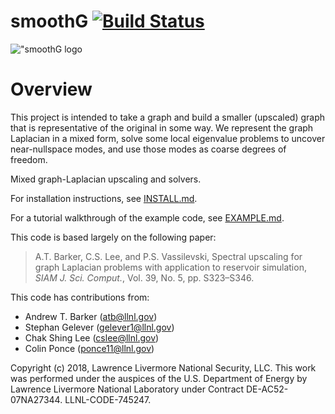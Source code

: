 smoothG [![Build Status](https://travis-ci.org/gelever/smoothG.svg?branch=master)](https://travis-ci.org/gelever/smoothG)
=================

<!-- BHEADER ++++++++++++++++++++++++++++++++++++++++++++++++++++++++++++++++++
 +
 + Copyright (c) 2018, Lawrence Livermore National Security, LLC.
 + Produced at the Lawrence Livermore National Laboratory.
 + LLNL-CODE-745247. All Rights reserved. See file COPYRIGHT for details.
 +
 + This file is part of smoothG. For more information and source code
 + availability, see https://www.github.com/llnl/smoothG.
 +
 + smoothG is free software; you can redistribute it and/or modify it under the
 + terms of the GNU Lesser General Public License (as published by the Free
 + Software Foundation) version 2.1 dated February 1999.
 +
 +++++++++++++++++++++++++++++++++++++++++++++++++++++++++++++++++++ EHEADER -->

!["smoothG logo](doc/smoothg_logo.png)

# Overview

This project is intended to take a graph and build a smaller (upscaled)
graph that is representative of the original in some way. We represent
the graph Laplacian in a mixed form, solve some local eigenvalue problems
to uncover near-nullspace modes, and use those modes as coarse degrees
of freedom.

Mixed graph-Laplacian upscaling and solvers.

For installation instructions, see [INSTALL.md](INSTALL.md).

For a tutorial walkthrough of the example code, see [EXAMPLE.md](doc/EXAMPLE.md).

This code is based largely on the following paper:

> A.T. Barker, C.S. Lee, and P.S. Vassilevski, Spectral upscaling for 
> graph Laplacian problems with application to reservoir simulation, *SIAM
> J. Sci. Comput.*, Vol. 39, No. 5, pp. S323–S346.

This code has contributions from:
- Andrew T. Barker (atb@llnl.gov)
- Stephan Gelever (gelever1@llnl.gov)
- Chak Shing Lee (cslee@llnl.gov)
- Colin Ponce (ponce11@llnl.gov)

Copyright (c) 2018, Lawrence Livermore National Security, LLC.
This work was performed under the auspices of the U.S. Department of Energy by
Lawrence Livermore National Laboratory under Contract DE-AC52-07NA27344.
LLNL-CODE-745247.
